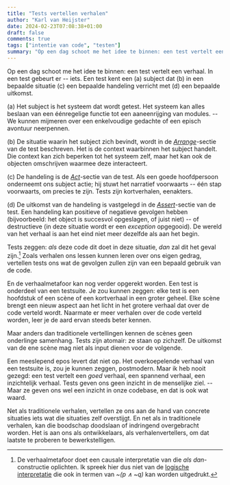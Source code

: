 ```yaml
---
title: "Tests vertellen verhalen"
author: "Karl van Heijster"
date: 2024-02-23T07:08:38+01:00
draft: false
comments: true
tags: ["intentie van code", "testen"]
summary: "Op een dag schoot me het idee te binnen: een test vertelt een verhaal. In een test gebeurt er -- iets. Een test kent een (a) subject dat (b) in een bepaalde situatie (c) een bepaalde handeling verricht met (d) een bepaalde uitkomst. (-- Ik heb nooit gezegd: een test vertelt een *goed* verhaal.)"
---
```


Op een dag schoot me het idee te binnen: een test vertelt een verhaal. In een test gebeurt er -- iets. Een test kent een (a) subject dat (b) in een bepaalde situatie (c) een bepaalde handeling verricht met (d) een bepaalde uitkomst.


(a) Het subject is het systeem dat wordt getest. Het systeem kan alles beslaan van een éénregelige functie tot een aaneenrijging van modules. -- We kunnen mijmeren over een enkelvoudige gedachte of een episch avontuur neerpennen. 


(b) De situatie waarin het subject zich bevindt, wordt in de [*Arrange*](https://wiki.c2.com/?ArrangeActAssert "'Arrange Act Assert', C2 wiki")-sectie van de test beschreven. Het is de context waarbinnen het subject handelt. Die context kan zich beperken tot het systeem zelf, maar het kan ook de objecten omschrijven waarmee deze interacteert.


(c) De handeling is de [*Act*](https://wiki.c2.com/?ArrangeActAssert "'Arrange Act Assert', C2 wiki")-sectie van de test. Als een goede hoofdpersoon onderneemt ons subject actie; hij stuwt het narratief voorwaarts -- één stap voorwaarts, om precies te zijn. Tests zijn kortverhalen, eenakters.


(d) De uitkomst van de handeling is vastgelegd in de [*Assert*](https://wiki.c2.com/?ArrangeActAssert "'Arrange Act Assert', C2 wiki")-sectie van de test. Een handeling kan positieve of negatieve gevolgen hebben (bijvoorbeeld: het object is succesvol opgeslagen, of juist niet) -- of destructieve (in deze situatie wordt er een *exception* opgegooid). De wereld van het verhaal is aan het eind niet meer dezelfde als aan het begin.


Tests zeggen: *als* deze code dit doet in deze situatie, *dan* zal dit het geval zijn.[^1] Zoals verhalen ons lessen kunnen leren over ons eigen gedrag, vertellen tests ons wat de gevolgen zullen zijn van een bepaald gebruik van de code.


En de verhaalmetafoor kan nog verder opgerekt worden. Een test is onderdeel van een testsuite. Je zou kunnen zeggen: elke test is een hoofdstuk of een scène of een kortverhaal in een groter geheel. Elke scène brengt een nieuw aspect aan het licht in het grotere verhaal dat over de code verteld wordt. Naarmate er meer verhalen over de code verteld worden, leer je de aard ervan steeds beter kennen.


Maar anders dan traditionele vertellingen kennen de scènes geen onderlinge samenhang. Tests zijn atomair: ze staan op zichzelf. De uitkomst van de ene scène mag niet als input dienen voor de volgende. 


Een meeslepend epos levert dat niet op. Het overkoepelende verhaal van een testsuite is, zou je kunnen zeggen, postmodern. Maar ik heb nooit gezegd: een test vertelt een *goed* verhaal, een spannend verhaal, een inzichtelijk verhaal. Tests geven ons geen inzicht in de menselijke ziel. -- Maar ze geven ons wel een inzicht in onze codebase, en dat is ook wat waard. 


Net als traditionele verhalen, vertellen ze ons aan de hand van concrete situaties iets wat die situaties zelf overstijgt. En net als in traditionele verhalen, kan die boodschap doodslaan of indringend overgebracht worden. Het is aan ons als ontwikkelaars, als verhalenvertellers, om dat laatste te proberen te bewerkstelligen. 


[^1]: De verhaalmetafoor doet een causale interpretatie van die *als dan*-constructie oplichten. Ik spreek hier dus niet van de [logische interpretatie](https://en.wikipedia.org/wiki/Material_conditional "'Material conditional', Wikipedia") die ook in termen van *~(p ∧ ~q)* kan worden uitgedrukt.
